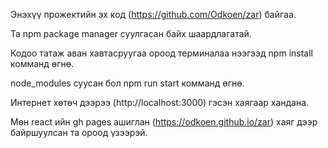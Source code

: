 Энэхүү прожектийн эх код (https://github.com/Odkoen/zar) байгаа.

Та npm package manager суулгасан байх шаардлагатай.

Кодоо татаж аван хавтасруугаа ороод терминалаа нээгээд npm install комманд өгнө.

node_modules суусан бол npm run start комманд өгнө.

Интернет хөтөч дээрээ (http://localhost:3000) гэсэн хаягаар хандана.

Мөн react ийн gh pages ашиглан (https://odkoen.github.io/zar) хаяг дээр байршуулсан та ороод үзээрэй.

